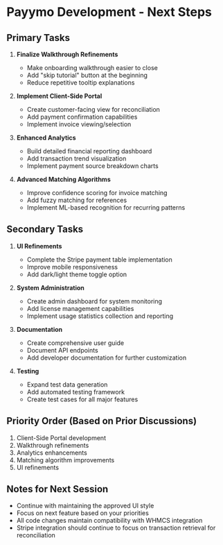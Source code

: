 # Payymo Development - Next Steps

## Primary Tasks
1. **Finalize Walkthrough Refinements**
   - Make onboarding walkthrough easier to close
   - Add "skip tutorial" button at the beginning
   - Reduce repetitive tooltip explanations

2. **Implement Client-Side Portal**
   - Create customer-facing view for reconciliation
   - Add payment confirmation capabilities
   - Implement invoice viewing/selection

3. **Enhanced Analytics**
   - Build detailed financial reporting dashboard
   - Add transaction trend visualization
   - Implement payment source breakdown charts

4. **Advanced Matching Algorithms**
   - Improve confidence scoring for invoice matching
   - Add fuzzy matching for references
   - Implement ML-based recognition for recurring patterns

## Secondary Tasks
1. **UI Refinements**
   - Complete the Stripe payment table implementation
   - Improve mobile responsiveness
   - Add dark/light theme toggle option

2. **System Administration**
   - Create admin dashboard for system monitoring
   - Add license management capabilities
   - Implement usage statistics collection and reporting

3. **Documentation**
   - Create comprehensive user guide
   - Document API endpoints
   - Add developer documentation for further customization

4. **Testing**
   - Expand test data generation
   - Add automated testing framework
   - Create test cases for all major features

## Priority Order (Based on Prior Discussions)
1. Client-Side Portal development
2. Walkthrough refinements
3. Analytics enhancements
4. Matching algorithm improvements
5. UI refinements

## Notes for Next Session
- Continue with maintaining the approved UI style
- Focus on next feature based on your priorities
- All code changes maintain compatibility with WHMCS integration
- Stripe integration should continue to focus on transaction retrieval for reconciliation